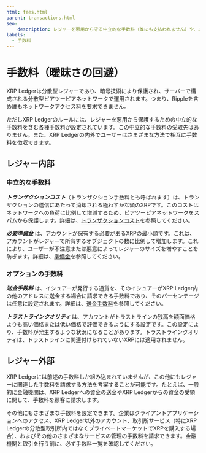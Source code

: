 ```yaml
---
html: fees.html
parent: transactions.html
seo:
    description: レジャーを悪用から守る中立的な手数料（誰にも支払われません）や、ユーザーが互いから徴収できる手数料など、XRP Ledgerで許可されている手数料のタイプについて説明します。
labels:
  - 手数料
---
```

# 手数料（曖昧さの回避）

XRP Ledgerは分散型レジャーであり、暗号技術により保護され、サーバーで構成される分散型ピアツーピアネットワークで運用されます。つまり、Rippleを含め誰もネットワークアクセス料を要求できません。

ただしXRP Ledgerのルールには、レジャーを悪用から保護するための中立的な手数料を含む各種手数料が設定されています。この中立的な手数料の受取先はありません。また、XRP Ledgerの内外でユーザーはさまざまな方法で相互に手数料を徴収できます。


## レジャー内部

### 中立的な手数料

_**トランザクションコスト**_（トランザクション手数料とも呼ばれます）は、トランザクションの送信にあたって消却される極わずかな額のXRPです。このコストはネットワークへの負荷に比例して増減するため、ピアツーピアネットワークをスパムから保護します。詳細は、[トランザクションコスト](transaction-cost.md)を参照してください。

_**必要準備金**_ は、アカウントが保有する必要があるXRPの最小額です。これは、アカウントがレジャーで所有するオブジェクトの数に比例して増加します。これにより、ユーザーが不注意または悪意によってレジャーのサイズを増やすことを防ぎます。詳細は、[準備金](../accounts/reserves.md)を参照してください。

### オプションの手数料

_**送金手数料**_ は、イシュアーが発行する通貨を、そのイシュアーがXRP Ledger内の他のアドレスに送金する場合に請求できる手数料であり、そのパーセンテージは任意に設定されます。詳細は、[送金手数料](../tokens/transfer-fees.md)を参照してください。

_**トラストラインクオリティ**_ は、アカウントがトラストラインの残高を額面価格よりも高い価格または低い価格で評価できるようにする設定です。この設定により、手数料が発生するような状況になることがあります。トラストラインクオリティは、トラストラインに関連付けられていないXRPには適用されません。


## レジャー外部

XRP Ledgerには前述の手数料しか組み込まれていませんが、この他にもレジャーに関連した手数料を請求する方法を考案することが可能です。たとえば、一般的に金融機関は、XRP Ledgerへの資金の送金やXRP Ledgerからの資金の受領に関して、手数料を顧客に請求します。

その他にもさまざまな手数料を設定できます。企業はクライアントアプリケーションへのアクセス、XRP Ledger以外のアカウント、取引所サービス（特にXRP Ledgerの分散型取引所内ではなくプライベートマーケットでXRPを購入する場合）、およびその他のさまざまなサービスの管理の手数料を請求できます。金融機関と取引を行う前に、必ず手数料一覧を確認してください。

